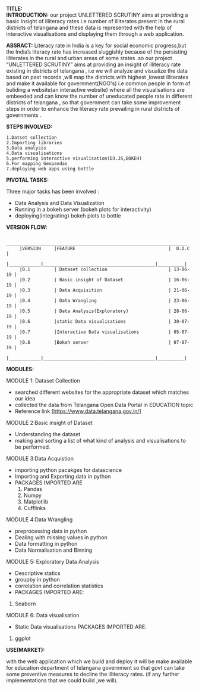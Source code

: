  **TITLE:**                                                                          
**INTRODUCTION:**
 our project UNLETTERED SCRUTINY aims at providing a basic insight of illiteracy rates i.e number of illiterates present in the rural districts of telangana and these data is represented with the help of interactive visualisations 
and displaying them through  a web application. 


**ABSRACT:**
Literacy rate in India is a key for social economic progress,but the India’s literacy rate has increased sluggishly because of the persisting illiterates in the rural and urban areas 
of some states .so our project “UNLETTERED SCRUTINY” aims at providing an insight of illiteracy rate existing in districts of telangana ,
i.e we will analyze and visualize the data based on past records ,will map the districts with highest ,lowest illiterates
and make it available for government(NGO's) i.e common people in form of buliding a website(an interactive website) where all the visualisations are embeeded and can know  the number of uneducated people rate in different districts of telangana ,
so that government can take some improvement steps in order to enhance the literacy rate prevailing in rural districts of governments .


**STEPS INVOLVED:**

    1.Datset collection
    2.Importing libraries
    3.Data analysis 
    4.Data visualisations
    5.performing interactive visualisation(D3.JS,BOKEH)
    6.For mapping Geopandas
    7.deploying web apps using bottle
  
  
  **PIVOTAL TASKS:**
  
  Three major tasks has  been involved :
  
  *  Data Analysis and Data Visualization
  *  Running in a bokeh server (bokeh plots for interactivity)
  * deploying(integrating) bokeh plots to bottle
 
        
  **VERSION FLOW:** 

         ____________________________________________________________________
         |VERSION     |FEATURE                                   |  D.O.C   | 
         |____________|__________________________________________|__________|
         |0.1         | Dataset collection                       | 13-06-19 |
         |0.2         | Basic insight of Dataset                 | 16-06-19 |
         |0.3         | Data Acquisition                         | 21-06-19 |
         |0.4         | Data Wrangling                           | 23-06-19 |
         |0.5         | Data Analysis(Exploratory)               | 28-06-19 |
         |0.6         |static Data visualisations                | 30-07-19 |
         |0.7         |Interactive Data visualisations           | 05-07-19 |
         |0.8         |Bokeh server                              | 07-07-19 |
         |____________|__________________________________________|__________|
 **MODULES:**
   
  MODULE 1: Dataset Collection
* searched different websites for the appropriate dataset which matches our idea
* collected the data from Telangana Open Data Portal in EDUCATION topic
* Reference link  [https://www.data.telangana.gov.in/]
 
 MODULE 2:Basic insight of Dataset
* Understanding the dataset
* making and sorting a list of what kind of analysis and visualisations to be performed.
 
 MODULE 3:Data Acquistion
* importing python pacakges for datascience 
*  Importing and Exporting data in python  
*  PACKAGES IMPORTED ARE
    1.  Pandas
    2.  Numpy
    3.  Matplotlib
    4.  Cufflinks
 
MODULE 4:Data Wrangling
* preprocessing data in python
* Dealing with missing values in python
* Data formatting in python
* Data Normalisation and Binning

MODULE 5: Exploratory Data Analysis
* Descriptive statics
* groupby in python
* correlation and correlation statistics
* PACKAGES IMPORTED ARE:
1.  Seaborn


MODULE 6: Data visualisation
* Static Data visualisations
  PACKAGES IMPORTED ARE:
1.  ggplot

**USE(MARKET):**

with the web application which we build and deploy it will be make available for  education department of telangana government so that govt can take some preventive measures to decline the illiteracy rates.
(if any further implementations that we could build ,we will). 